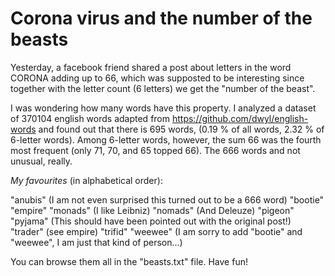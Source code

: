 # Corona virus and the number of the beasts
Yesterday, a facebook friend shared a post about letters in the word CORONA adding up to 66, which was supposted to be interesting since together with the letter count (6 letters) we get the "number of the beast".

I was wondering how many words have this property.
I analyzed a dataset of 370104 english words adapted from https://github.com/dwyl/english-words and found out that there is 695 words, (0.19 %  of all words, 2.32 % of 6-letter words). Among 6-letter words, however, the sum 66 was the fourth most frequent (only 71, 70, and 65 topped 66). The 666 words and not unusual, really.

*My favourites* (in alphabetical order):
 
  "anubis" (I am not even surprised this turned out to be a 666 word)
  "bootie"
  "empire" 
  "monads" (I like Leibniz)
  "nomads" (And Deleuze)
  "pigeon"
  "pyjama" (This should have been pointed out with the original post!)
  "trader" (see empire)
  "trifid"
  "weewee" (I am sorry to add "bootie" and "weewee", I am just that kind of person...)

You can browse them all in the "beasts.txt" file.
Have fun!
